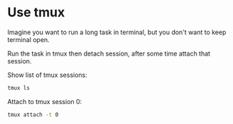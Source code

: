 # Use tmux

Imagine you want to run a long task in terminal, but you don't want to keep terminal open.

Run the task in tmux then detach session, after some time attach that session.

Show list of tmux sessions:

```sh
tmux ls
```

Attach to tmux session 0:

```sh
tmux attach -t 0
```
